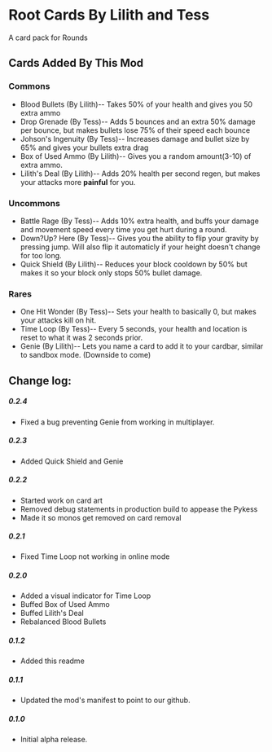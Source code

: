 # Root Cards By Lilith and Tess
A card pack for Rounds
## Cards Added By This Mod
### Commons
- Blood Bullets (By Lilith)-- Takes 50% of your health and gives you 50 extra ammo
- Drop Grenade (By Tess)-- Adds 5 bounces and an extra 50% damage per bounce, but makes bullets lose 75% of their speed each bounce
- Johson's Ingenuity (By Tess)-- Increases damage and bullet size by 65% and gives your bullets extra drag
- Box of Used Ammo (By Lilith)-- Gives you a random amount(3-10) of extra ammo.
- Lilith's Deal (By Lilith)-- Adds 20% health per second regen, but makes your attacks more **painful** for you.


### Uncommons
- Battle Rage (By Tess)-- Adds 10% extra health, and buffs your damage and movement speed every time you get hurt during a round.
- Down?Up? Here (By Tess)-- Gives you the ability to flip your gravity by pressing jump. Will also flip it automaticly if your height doesn't change for too long.
- Quick Shield (By Lilith)-- Reduces your block cooldown by 50% but makes it so your block only stops 50% bullet damage.

### Rares
- One Hit Wonder (By Tess)-- Sets your health to basically 0, but makes your attacks kill on hit.
- Time Loop (By Tess)-- Every 5 seconds, your health and location is reset to what it was 2 seconds prior.
- Genie (By Lilith)-- Lets you name a card to add it to your cardbar, similar to sandbox mode. (Downside to come)


## Change log:

##### 0.2.4
- Fixed a bug preventing Genie from working in multiplayer.

##### 0.2.3
- Added Quick Shield and Genie

##### 0.2.2
- Started work on card art
- Removed debug statements in production build to appease the Pykess
- Made it so monos get removed on card removal

##### 0.2.1
- Fixed Time Loop not working in online mode

##### 0.2.0
- Added a visual indicator for Time Loop
- Buffed Box of Used Ammo
- Buffed Lilith's Deal
- Rebalanced Blood Bullets 

##### 0.1.2
- Added this readme

##### 0.1.1
- Updated the mod's manifest to point to our github.

##### 0.1.0
- Initial alpha release.